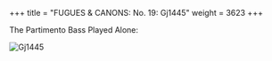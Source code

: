 +++
title = "FUGUES & CANONS: No. 19: Gj1445"
weight = 3623
+++

The Partimento Bass Played Alone:

![Gj1445](/img/19FenBk6.jpg)
